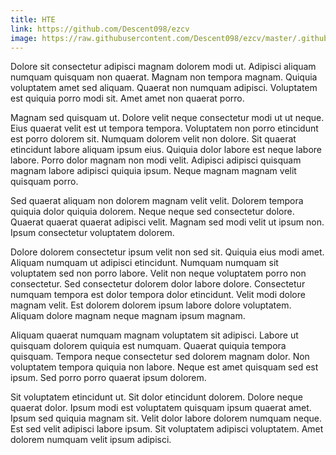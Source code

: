 ```yaml
---
title: HTE
link: https://github.com/Descent098/ezcv
image: https://raw.githubusercontent.com/Descent098/ezcv/master/.github/logo.png
---
```


Dolore sit consectetur adipisci magnam dolorem modi ut. Adipisci aliquam numquam quisquam non quaerat. Magnam non tempora magnam. Quiquia voluptatem amet sed aliquam. Quaerat non numquam adipisci. Voluptatem est quiquia porro modi sit. Amet amet non quaerat porro.

Magnam sed quisquam ut. Dolore velit neque consectetur modi ut ut neque. Eius quaerat velit est ut tempora tempora. Voluptatem non porro etincidunt est porro dolorem sit. Numquam dolorem velit non dolore. Sit quaerat etincidunt labore aliquam ipsum eius. Quiquia dolor labore est neque labore labore. Porro dolor magnam non modi velit. Adipisci adipisci quisquam magnam labore adipisci quiquia ipsum. Neque magnam magnam velit quisquam porro.

Sed quaerat aliquam non dolorem magnam velit velit. Dolorem tempora quiquia dolor quiquia dolorem. Neque neque sed consectetur dolore. Quaerat quaerat quaerat adipisci velit. Magnam sed modi velit ut ipsum non. Ipsum consectetur voluptatem dolorem.

Dolore dolorem consectetur ipsum velit non sed sit. Quiquia eius modi amet. Aliquam numquam ut adipisci etincidunt. Numquam numquam sit voluptatem sed non porro labore. Velit non neque voluptatem porro non consectetur. Sed consectetur dolorem dolor labore dolore. Consectetur numquam tempora est dolor tempora dolor etincidunt. Velit modi dolore magnam velit. Est dolorem dolorem ipsum labore dolore voluptatem. Aliquam dolore magnam neque magnam ipsum magnam.

Aliquam quaerat numquam magnam voluptatem sit adipisci. Labore ut quisquam dolorem quiquia est numquam. Quaerat quiquia tempora quisquam. Tempora neque consectetur sed dolorem magnam dolor. Non voluptatem tempora quiquia non labore. Neque est amet quisquam sed est ipsum. Sed porro porro quaerat ipsum dolorem.

Sit voluptatem etincidunt ut. Sit dolor etincidunt dolorem. Dolore neque quaerat dolor. Ipsum modi est voluptatem quisquam ipsum quaerat amet. Ipsum sed quiquia magnam sit. Velit dolor labore dolorem numquam neque. Est sed velit adipisci labore ipsum. Sit voluptatem adipisci voluptatem. Amet dolorem numquam velit ipsum adipisci.
    